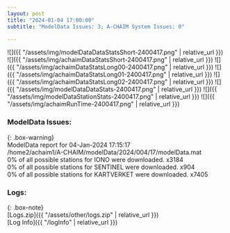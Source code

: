 ```yaml
---
layout: post
title: "2024-01-04 17:00:00"
subtitle: "ModelData Issues: 3; A-CHAIM System Issues: 0"

---
```


![]({{ "/assets/img/modelDataDataStatsShort-2400417.png" | relative_url }})
![]({{ "/assets/img/achaimDataStatsShort-2400417.png" | relative_url }})
![]({{ "/assets/img/achaimDataStatsLong00-2400417.png" | relative_url }})
![]({{ "/assets/img/achaimDataStatsLong01-2400417.png" | relative_url }})
![]({{ "/assets/img/achaimDataStatsLong02-2400417.png" | relative_url }})
![]({{ "/assets/img/modelDataDataStats-2400417.png" | relative_url }})
![]({{ "/assets/img/modelDataStationStats-2400417.png" | relative_url }})
![]({{ "/assets/img/achaimRunTime-2400417.png" | relative_url }})


### ModelData Issues:  
  
{: .box-warning}  
 ModelData report for 04-Jan-2024 17:15:17   
 /home2/achaim1/A-CHAIM/modelData/2024/004/17/modelData.mat   
 0% of all possible stations for IONO were downloaded. x3184   
 0% of all possible stations for SENTINEL were downloaded. x904   
 0% of all possible stations for KARTVERKET were downloaded. x7405   
  


### Logs:  
  
{: .box-note}  
[Logs.zip]({{ "/assets/other/logs.zip" | relative_url }})  
[Log Info]({{ "/logInfo" | relative_url }})  
